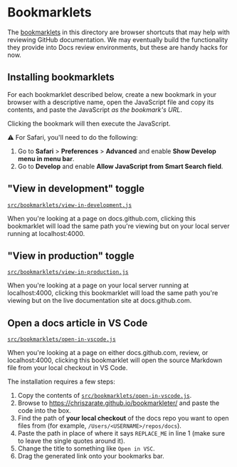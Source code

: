 # Bookmarklets

The [bookmarklets](https://en.wikipedia.org/wiki/Bookmarklet) in this directory are browser shortcuts that may help with reviewing GitHub documentation. We may eventually build the functionality they provide into Docs review environments, but these are handy hacks for now.

## Installing bookmarklets

For each bookmarklet described below, create a new bookmark in your browser with a descriptive name, open the JavaScript file and copy its contents, and paste the JavaScript _as the bookmark's URL_.

Clicking the bookmark will then execute the JavaScript.

⚠️ For Safari, you'll need to do the following:

1. Go to **Safari** > **Preferences** > **Advanced** and enable **Show Develop menu in menu bar**. 
2. Go to **Develop** and enable **Allow JavaScript from Smart Search field**.

## "View in development" toggle

[`src/bookmarklets/view-in-development.js`](./view-in-development.js)

When you're looking at a page on docs.github.com, clicking this bookmarklet will load the same path you're viewing but on your local server running at localhost:4000.

## "View in production" toggle

[`src/bookmarklets/view-in-production.js`](./view-in-production.js)

When you're looking at a page on your local server running at localhost:4000, clicking this bookmarklet will load the same path you're viewing but on the live documentation site at docs.github.com.

## Open a docs article in VS Code

[`src/bookmarklets/open-in-vscode.js`](./open-in-vscode.js)

When you're looking at a page on either docs.github.com, review, or localhost:4000, clicking this bookmarklet will open the source Markdown file from your local checkout in VS Code.

The installation requires a few steps:

1. Copy the contents of [`src/bookmarklets/open-in-vscode.js`](./open-in-vscode.js).
1. Browse to https://chriszarate.github.io/bookmarkleter/ and paste the code into the box.
1. Find the path of **your local checkout** of the docs repo you want to open files from (for example, `/Users/<USERNAME>/repos/docs`).
1. Paste the path in place of where it says `REPLACE_ME` in line 1 (make sure to leave the single quotes around it).
1. Change the title to something like `Open in VSC`.
1. Drag the generated link onto your bookmarks bar.
